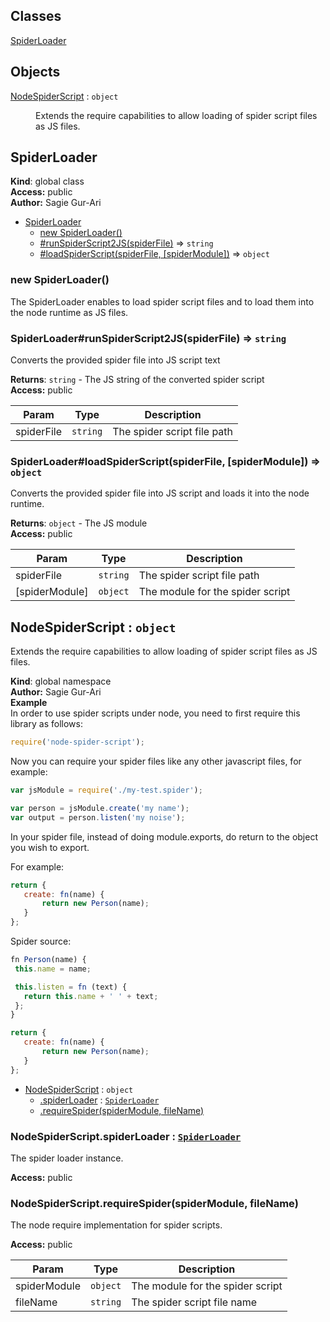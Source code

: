 ## Classes

<dl>
<dt><a href="#SpiderLoader">SpiderLoader</a></dt>
<dd></dd>
</dl>

## Objects

<dl>
<dt><a href="#NodeSpiderScript">NodeSpiderScript</a> : <code>object</code></dt>
<dd><p>Extends the require capabilities to allow loading of spider
script files as JS files.</p>
</dd>
</dl>

<a name="SpiderLoader"></a>
## SpiderLoader
**Kind**: global class  
**Access:** public  
**Author:** Sagie Gur-Ari  

* [SpiderLoader](#SpiderLoader)
    * [new SpiderLoader()](#new_SpiderLoader_new)
    * [#runSpiderScript2JS(spiderFile)](#SpiderLoader+runSpiderScript2JS) ⇒ <code>string</code>
    * [#loadSpiderScript(spiderFile, [spiderModule])](#SpiderLoader+loadSpiderScript) ⇒ <code>object</code>

<a name="new_SpiderLoader_new"></a>
### new SpiderLoader()
The SpiderLoader enables to load spider script files and to load them into the
node runtime as JS files.

<a name="SpiderLoader+runSpiderScript2JS"></a>
### SpiderLoader#runSpiderScript2JS(spiderFile) ⇒ <code>string</code>
Converts the provided spider file into JS script text

**Returns**: <code>string</code> - The JS string of the converted spider script  
**Access:** public  

| Param | Type | Description |
| --- | --- | --- |
| spiderFile | <code>string</code> | The spider script file path |

<a name="SpiderLoader+loadSpiderScript"></a>
### SpiderLoader#loadSpiderScript(spiderFile, [spiderModule]) ⇒ <code>object</code>
Converts the provided spider file into JS script and loads it into
the node runtime.

**Returns**: <code>object</code> - The JS module  
**Access:** public  

| Param | Type | Description |
| --- | --- | --- |
| spiderFile | <code>string</code> | The spider script file path |
| [spiderModule] | <code>object</code> | The module for the spider script |

<a name="NodeSpiderScript"></a>
## NodeSpiderScript : <code>object</code>
Extends the require capabilities to allow loading of spider
script files as JS files.

**Kind**: global namespace  
**Author:** Sagie Gur-Ari  
**Example**  
In order to use spider scripts under node, you need to first require this library as follows:
```js
require('node-spider-script');
```
Now you can require your spider files like any other javascript files, for example:
```js
var jsModule = require('./my-test.spider');

var person = jsModule.create('my name');
var output = person.listen('my noise');
```
In your spider file, instead of doing module.exports, do return to the object you wish to export.

For example:
```js
return {
   create: fn(name) {
       return new Person(name);
   }
};
```
Spider source:
```js
fn Person(name) {
 this.name = name;

 this.listen = fn (text) {
   return this.name + ' ' + text;
 };
}

return {
   create: fn(name) {
       return new Person(name);
   }
};
```

* [NodeSpiderScript](#NodeSpiderScript) : <code>object</code>
    * [.spiderLoader](#NodeSpiderScript.spiderLoader) : <code>[SpiderLoader](#SpiderLoader)</code>
    * [.requireSpider(spiderModule, fileName)](#NodeSpiderScript.requireSpider)

<a name="NodeSpiderScript.spiderLoader"></a>
### NodeSpiderScript.spiderLoader : <code>[SpiderLoader](#SpiderLoader)</code>
The spider loader instance.

**Access:** public  
<a name="NodeSpiderScript.requireSpider"></a>
### NodeSpiderScript.requireSpider(spiderModule, fileName)
The node require implementation for spider scripts.

**Access:** public  

| Param | Type | Description |
| --- | --- | --- |
| spiderModule | <code>object</code> | The module for the spider script |
| fileName | <code>string</code> | The spider script file name |

